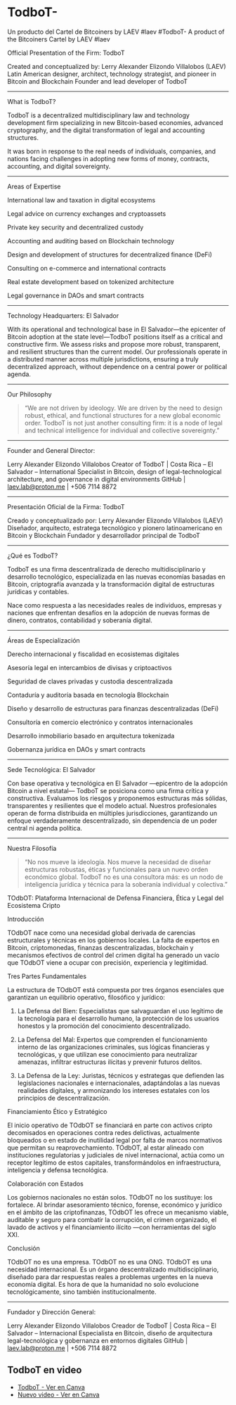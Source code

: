 # TodboT-
Un producto del Cartel de Bitcoiners by LAEV #laev 
#TodboT-
A product of the Bitcoiners Cartel by LAEV #laev

Official Presentation of the Firm: TodboT

Created and conceptualized by:
Lerry Alexander Elizondo Villalobos (LAEV)
Latin American designer, architect, technology strategist, and pioneer in Bitcoin and Blockchain
Founder and lead developer of TodboT

---

What is TodboT?

TodboT is a decentralized multidisciplinary law and technology development firm specializing in new Bitcoin-based economies, advanced cryptography, and the digital transformation of legal and accounting structures.

It was born in response to the real needs of individuals, companies, and nations facing challenges in adopting new forms of money, contracts, accounting, and digital sovereignty.

 ---

Areas of Expertise

International law and taxation in digital ecosystems

Legal advice on currency exchanges and cryptoassets

Private key security and decentralized custody

Accounting and auditing based on Blockchain technology

Design and development of structures for decentralized finance (DeFi)

Consulting on e-commerce and international contracts

Real estate development based on tokenized architecture

Legal governance in DAOs and smart contracts

---

Technology Headquarters: El Salvador

With its operational and technological base in El Salvador—the epicenter of Bitcoin adoption at the state level—TodboT positions itself as a critical and constructive firm. We assess risks and propose more robust, transparent, and resilient structures than the current model. Our professionals operate in a distributed manner across multiple jurisdictions, ensuring a truly decentralized approach, without dependence on a central power or political agenda.

 ---

Our Philosophy

> “We are not driven by ideology. We are driven by the need to design robust, ethical, and functional structures for a new global economic order. TodboT is not just another consulting firm: it is a node of legal and technical intelligence for individual and collective sovereignty.”

---

Founder and General Director:

Lerry Alexander Elizondo Villalobos
Creator of TodboT | Costa Rica – El Salvador – International
Specialist in Bitcoin, design of legal-technological architecture, and governance in digital environments
GitHub | laev.lab@proton.me | +506 7114 8872

----------------------

Presentación Oficial de la Firma: TodboT

Creado y conceptualizado por:
Lerry Alexander Elizondo Villalobos (LAEV)
Diseñador, arquitecto, estratega tecnológico y pionero latinoamericano en Bitcoin y Blockchain
Fundador y desarrollador principal de TodboT


---

¿Qué es TodboT?

TodboT es una firma descentralizada de derecho multidisciplinario y desarrollo tecnológico, especializada en las nuevas economías basadas en Bitcoin, criptografía avanzada y la transformación digital de estructuras jurídicas y contables.

Nace como respuesta a las necesidades reales de individuos, empresas y naciones que enfrentan desafíos en la adopción de nuevas formas de dinero, contratos, contabilidad y soberanía digital.


---

Áreas de Especialización

Derecho internacional y fiscalidad en ecosistemas digitales

Asesoría legal en intercambios de divisas y criptoactivos

Seguridad de claves privadas y custodia descentralizada

Contaduría y auditoría basada en tecnología Blockchain

Diseño y desarrollo de estructuras para finanzas descentralizadas (DeFi)

Consultoría en comercio electrónico y contratos internacionales

Desarrollo inmobiliario basado en arquitectura tokenizada

Gobernanza jurídica en DAOs y smart contracts



---

Sede Tecnológica: El Salvador

Con base operativa y tecnológica en El Salvador —epicentro de la adopción Bitcoin a nivel estatal— TodboT se posiciona como una firma crítica y constructiva. Evaluamos los riesgos y proponemos estructuras más sólidas, transparentes y resilientes que el modelo actual. Nuestros profesionales operan de forma distribuida en múltiples jurisdicciones, garantizando un enfoque verdaderamente descentralizado, sin dependencia de un poder central ni agenda política.


---

Nuestra Filosofía

> “No nos mueve la ideología. Nos mueve la necesidad de diseñar estructuras robustas, éticas y funcionales para un nuevo orden económico global. TodboT no es una consultora más: es un nodo de inteligencia jurídica y técnica para la soberanía individual y colectiva.”


TOdbOT: Plataforma Internacional de Defensa Financiera, Ética y Legal del Ecosistema Cripto

Introducción

TOdbOT nace como una necesidad global derivada de carencias estructurales y técnicas en los gobiernos locales. La falta de expertos en Bitcoin, criptomonedas, finanzas descentralizadas, blockchain y mecanismos efectivos de control del crimen digital ha generado un vacío que TOdbOT viene a ocupar con precisión, experiencia y legitimidad.

Tres Partes Fundamentales

La estructura de TOdbOT está compuesta por tres órganos esenciales que garantizan un equilibrio operativo, filosófico y jurídico:

1. La Defensa del Bien: Especialistas que salvaguardan el uso legítimo de la tecnología para el desarrollo humano, la protección de los usuarios honestos y la promoción del conocimiento descentralizado.


2. La Defensa del Mal: Expertos que comprenden el funcionamiento interno de las organizaciones criminales, sus lógicas financieras y tecnológicas, y que utilizan ese conocimiento para neutralizar amenazas, infiltrar estructuras ilícitas y prevenir futuros delitos.


3. La Defensa de la Ley: Juristas, técnicos y estrategas que defienden las legislaciones nacionales e internacionales, adaptándolas a las nuevas realidades digitales, y armonizando los intereses estatales con los principios de descentralización.



Financiamiento Ético y Estratégico

El inicio operativo de TOdbOT se financiará en parte con activos cripto decomisados en operaciones contra redes delictivas, actualmente bloqueados o en estado de inutilidad legal por falta de marcos normativos que permitan su reaprovechamiento. TOdbOT, al estar alineado con instituciones regulatorias y judiciales de nivel internacional, actúa como un receptor legítimo de estos capitales, transformándolos en infraestructura, inteligencia y defensa tecnológica.

Colaboración con Estados

Los gobiernos nacionales no están solos. TOdbOT no los sustituye: los fortalece. Al brindar asesoramiento técnico, forense, económico y jurídico en el ámbito de las criptofinanzas, TOdbOT les ofrece un mecanismo viable, auditable y seguro para combatir la corrupción, el crimen organizado, el lavado de activos y el financiamiento ilícito —con herramientas del siglo XXI.

Conclusión

TOdbOT no es una empresa. TOdbOT no es una ONG. TOdbOT es una necesidad internacional. Es un órgano descentralizado multidisciplinario, diseñado para dar respuestas reales a problemas urgentes en la nueva economía digital. Es hora de que la humanidad no solo evolucione tecnológicamente, sino también institucionalmente.


---

Fundador y Dirección General:

Lerry Alexander Elizondo Villalobos
Creador de TodboT | Costa Rica – El Salvador – Internacional
Especialista en Bitcoin, diseño de arquitectura legal-tecnológica y gobernanza en entornos digitales
GitHub | laev.lab@proton.me | +506 7114 8872

## TodboT en video

- [TodboT - Ver en Canva](https://www.canva.com/design/DAGnZ9u-N0A/zhH1z4j2tLSrVi5jxKqYrQ/watch)
- [Nuevo video - Ver en Canva](https://www.canva.com/design/DAGnoL6W6g8/0wrHJ_XYmL08ukI_bQMeew/watch)

